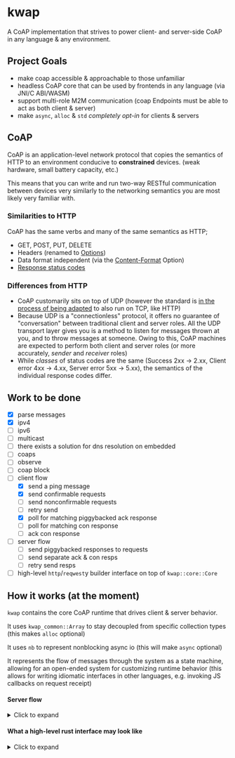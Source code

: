 # kwap
A CoAP implementation that strives to power client- and server-side CoAP in any language & any environment.

## Project Goals
 - make coap accessible & approachable to those unfamiliar
 - headless CoAP core that can be used by frontends in any language (via JNI/C ABI/WASM)
 - support multi-role M2M communication (coap Endpoints must be able to act as both client & server)
 - make `async`, `alloc` & `std` _completely opt-in_ for clients & servers

## CoAP
CoAP is an application-level network protocol that copies the semantics of HTTP
to an environment conducive to **constrained** devices. (weak hardware, small battery capacity, etc.)

This means that you can write and run two-way RESTful communication
between devices very similarly to the networking semantics you are
most likely very familiar with.

### Similarities to HTTP
CoAP has the same verbs and many of the same semantics as HTTP;
- GET, POST, PUT, DELETE
- Headers (renamed to [Options](https://datatracker.ietf.org/doc/html/rfc7252#section-5.10))
- Data format independent (via the [Content-Format](https://datatracker.ietf.org/doc/html/rfc7252#section-12.3) Option)
- [Response status codes](https://datatracker.ietf.org/doc/html/rfc7252#section-5.9)

### Differences from HTTP
- CoAP customarily sits on top of UDP (however the standard is [in the process of being adapted](https://tools.ietf.org/id/draft-ietf-core-coap-tcp-tls-11.html) to also run on TCP, like HTTP)
- Because UDP is a "connectionless" protocol, it offers no guarantee of "conversation" between traditional client and server roles. All the UDP transport layer gives you is a method to listen for messages thrown at you, and to throw messages at someone. Owing to this, CoAP machines are expected to perform both client and server roles (or more accurately, _sender_ and _receiver_ roles)
- While _classes_ of status codes are the same (Success 2xx -> 2.xx, Client error 4xx -> 4.xx, Server error 5xx -> 5.xx), the semantics of the individual response codes differ.

## Work to be done

 - [x] parse messages
 - [x] ipv4
 - [ ] ipv6
 - [ ] multicast
 - [ ] there exists a solution for dns resolution on embedded
 - [ ] coaps
 - [ ] observe
 - [ ] coap block
 - [ ] client flow
   - [x] send a ping message
   - [x] send confirmable requests
   - [ ] send nonconfirmable requests
   - [ ] retry send
   - [x] poll for matching piggybacked ack response
   - [ ] poll for matching con response
   - [ ] ack con response
 - [ ] server flow
   - [ ] send piggybacked responses to requests
   - [ ] send separate ack & con resps
   - [ ] retry send resps
 - [ ] high-level `http`/`reqwest`y builder interface on top of `kwap::core::Core`

## How it works (at the moment)
`kwap` contains the core CoAP runtime that drives client & server behavior.

It uses `kwap_common::Array` to stay decoupled from specific collection types (this makes `alloc` optional)

It uses `nb` to represent nonblocking async io (this will make `async` optional)

It represents the flow of messages through the system as a state machine, allowing for an open-ended system for customizing runtime behavior (this allows for writing idiomatic interfaces in other languages, e.g. invoking JS callbacks on request receipt)

#### Server flow
<details>
  <summary>Click to expand</summary>
  
```
RecvDgram
    |
 {parse}--------------------
    |                       |
    v                       v
 Recv{Ack,Empty,Request}  MsgParseErr
     |                      |
 {process}--------          |
     |            | <-------
     |      ----> |
     v     |      v
  MsgProcessErr  ToSend
                  |
               {send}
                  |<----------------------
                  |------                 |
                  |      |                |
                  v      v                |
                Done    SendErr --{retry}-
                                          |
                                          |
                                          v
                                     SendPoisoned
```
</details>

#### What a high-level rust interface may look like
<details>
<summary>Click to expand</summary>

```rust
fn main() {
  let udp: kwap::Sock = std::UdpSocket::bind(/* addr */).unwrap();
  let server = kwap::Server::new(sock).resource(Hello);

  server.start();
}

struct Hello;
impl kwap::Resource for Hello {
  const ID: kwap::ResourceId = kwap::ResourceId::from_str("Hello");

  fn should_handle(&self, req: kwap::Req) -> bool {
    req.path.get(0) == Some("hello")
  }

  fn handle(&self, server: &kwap::Server, req: kwap::Req) -> kwap::Result<kwap::Rep> {
    if !req.method.is_get() {
      return kwap::rep::error::method_not_allowed();
    }

    let name = req.get(1).unwrap_or("World");

    if name == "Jeff" {
      return kwap::rep::error::unauthorized("Jeff, I told you this isn't for you. Please leave.");
    }

    let payload = serde_json::json!({"msg": format!("Hello, {}", name)});

    kwap::rep::ok::content(payload)
  }
}
```
</details>
